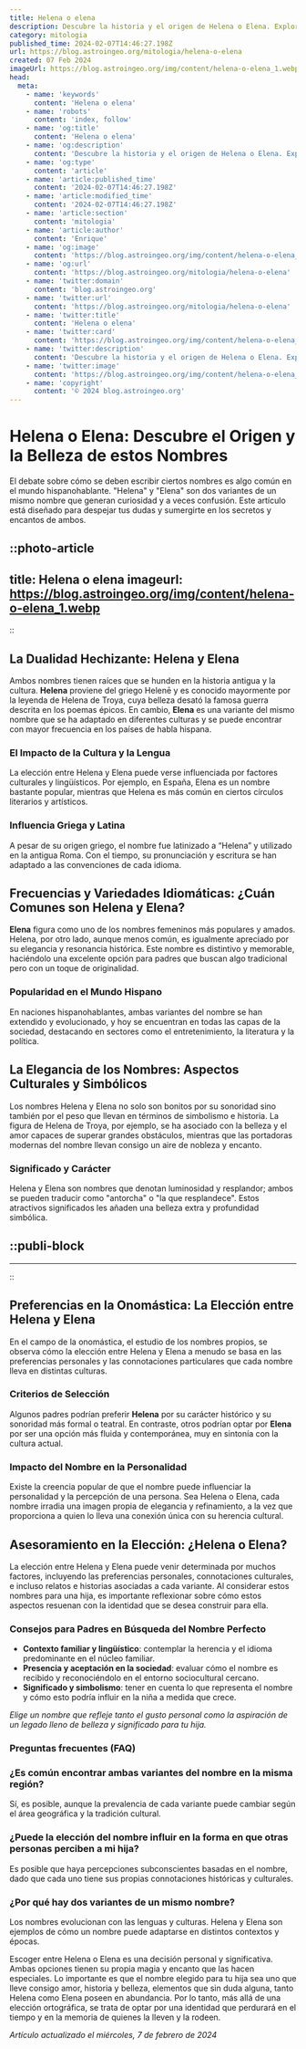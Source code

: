 ```yaml
---
title: Helena o elena
description: Descubre la historia y el origen de Helena o Elena. Explora significados, variantes y popularidad de este bello nombre clásico.
category: mitologia
published_time: 2024-02-07T14:46:27.198Z
url: https://blog.astroingeo.org/mitologia/helena-o-elena
created: 07 Feb 2024
imageUrl: https://blog.astroingeo.org/img/content/helena-o-elena_1.webp
head:
  meta:
    - name: 'keywords'
      content: 'Helena o elena'
    - name: 'robots'
      content: 'index, follow'
    - name: 'og:title'
      content: 'Helena o elena'
    - name: 'og:description'
      content: 'Descubre la historia y el origen de Helena o Elena. Explora significados, variantes y popularidad de este bello nombre clásico.'
    - name: 'og:type'
      content: 'article'
    - name: 'article:published_time'
      content: '2024-02-07T14:46:27.198Z'
    - name: 'article:modified_time'
      content: '2024-02-07T14:46:27.198Z'
    - name: 'article:section'
      content: 'mitologia'
    - name: 'article:author'
      content: 'Enrique'
    - name: 'og:image'
      content: 'https://blog.astroingeo.org/img/content/helena-o-elena_1.webp'
    - name: 'og:url'
      content: 'https://blog.astroingeo.org/mitologia/helena-o-elena'
    - name: 'twitter:domain'
      content: 'blog.astroingeo.org'
    - name: 'twitter:url'
      content: 'https://blog.astroingeo.org/mitologia/helena-o-elena'
    - name: 'twitter:title'
      content: 'Helena o elena'
    - name: 'twitter:card'
      content: 'https://blog.astroingeo.org/img/content/helena-o-elena_1.webp'
    - name: 'twitter:description'
      content: 'Descubre la historia y el origen de Helena o Elena. Explora significados, variantes y popularidad de este bello nombre clásico.'
    - name: 'twitter:image'
      content: 'https://blog.astroingeo.org/img/content/helena-o-elena_1.webp'
    - name: 'copyright'
      content: '© 2024 blog.astroingeo.org'
---
```

# Helena o Elena: Descubre el Origen y la Belleza de estos Nombres

El debate sobre cómo se deben escribir ciertos nombres es algo común en el mundo hispanohablante. "Helena" y "Elena" son dos variantes de un mismo nombre que generan curiosidad y a veces confusión. Este artículo está diseñado para despejar tus dudas y sumergirte en los secretos y encantos de ambos.


::photo-article
---
title: Helena o elena
imageurl: https://blog.astroingeo.org/img/content/helena-o-elena_1.webp
---
::


## La Dualidad Hechizante: Helena y Elena

Ambos nombres tienen raíces que se hunden en la historia antigua y la cultura. **Helena** proviene del griego Helenē y es conocido mayormente por la leyenda de Helena de Troya, cuya belleza desató la famosa guerra descrita en los poemas épicos. En cambio, **Elena** es una variante del mismo nombre que se ha adaptado en diferentes culturas y se puede encontrar con mayor frecuencia en los países de habla hispana.

### El Impacto de la Cultura y la Lengua
La elección entre Helena y Elena puede verse influenciada por factores culturales y lingüísticos. Por ejemplo, en España, Elena es un nombre bastante popular, mientras que Helena es más común en ciertos círculos literarios y artísticos.

### Influencia Griega y Latina
A pesar de su origen griego, el nombre fue latinizado a “Helena” y utilizado en la antigua Roma. Con el tiempo, su pronunciación y escritura se han adaptado a las convenciones de cada idioma.

## Frecuencias y Variedades Idiomáticas: ¿Cuán Comunes son Helena y Elena?

**Elena** figura como uno de los nombres femeninos más populares y amados. Helena, por otro lado, aunque menos común, es igualmente apreciado por su elegancia y resonancia histórica. Este nombre es distintivo y memorable, haciéndolo una excelente opción para padres que buscan algo tradicional pero con un toque de originalidad.

### Popularidad en el Mundo Hispano
En naciones hispanohablantes, ambas variantes del nombre se han extendido y evolucionado, y hoy se encuentran en todas las capas de la sociedad, destacando en sectores como el entretenimiento, la literatura y la política.

## La Elegancia de los Nombres: Aspectos Culturales y Simbólicos

Los nombres Helena y Elena no solo son bonitos por su sonoridad sino también por el peso que llevan en términos de simbolismo e historia. La figura de Helena de Troya, por ejemplo, se ha asociado con la belleza y el amor capaces de superar grandes obstáculos, mientras que las portadoras modernas del nombre llevan consigo un aire de nobleza y encanto.

### Significado y Carácter
Helena y Elena son nombres que denotan luminosidad y resplandor; ambos se pueden traducir como "antorcha" o "la que resplandece". Estos atractivos significados les añaden una belleza extra y profundidad simbólica.


  ::publi-block
  ---
  ---
  ::
  
  
## Preferencias en la Onomástica: La Elección entre Helena y Elena

En el campo de la onomástica, el estudio de los nombres propios, se observa cómo la elección entre Helena y Elena a menudo se basa en las preferencias personales y las connotaciones particulares que cada nombre lleva en distintas culturas.

### Criterios de Selección
Algunos padres podrían preferir **Helena** por su carácter histórico y su sonoridad más formal o teatral. En contraste, otros podrían optar por **Elena** por ser una opción más fluida y contemporánea, muy en sintonía con la cultura actual.

### Impacto del Nombre en la Personalidad
Existe la creencia popular de que el nombre puede influenciar la personalidad y la percepción de una persona. Sea Helena o Elena, cada nombre irradia una imagen propia de elegancia y refinamiento, a la vez que proporciona a quien lo lleva una conexión única con su herencia cultural.

## Asesoramiento en la Elección: ¿Helena o Elena?

La elección entre Helena y Elena puede venir determinada por muchos factores, incluyendo las preferencias personales, connotaciones culturales, e incluso relatos e historias asociadas a cada variante. Al considerar estos nombres para una hija, es importante reflexionar sobre cómo estos aspectos resuenan con la identidad que se desea construir para ella.

### Consejos para Padres en Búsqueda del Nombre Perfecto
- **Contexto familiar y lingüístico**: contemplar la herencia y el idioma predominante en el núcleo familiar.
- **Presencia y aceptación en la sociedad**: evaluar cómo el nombre es recibido y reconociéndolo en el entorno sociocultural cercano.
- **Significado y simbolismo**: tener en cuenta lo que representa el nombre y cómo esto podría influir en la niña a medida que crece.

*Elige un nombre que refleje tanto el gusto personal como la aspiración de un legado lleno de belleza y significado para tu hija.*

### Preguntas frecuentes (FAQ)

### ¿Es común encontrar ambas variantes del nombre en la misma región?
Sí, es posible, aunque la prevalencia de cada variante puede cambiar según el área geográfica y la tradición cultural.

### ¿Puede la elección del nombre influir en la forma en que otras personas perciben a mi hija?
Es posible que haya percepciones subconscientes basadas en el nombre, dado que cada uno tiene sus propias connotaciones históricas y culturales.

### ¿Por qué hay dos variantes de un mismo nombre?
Los nombres evolucionan con las lenguas y culturas. Helena y Elena son ejemplos de cómo un nombre puede adaptarse en distintos contextos y épocas.

Escoger entre Helena o Elena es una decisión personal y significativa. Ambas opciones tienen su propia magia y encanto que las hacen especiales. Lo importante es que el nombre elegido para tu hija sea uno que lleve consigo amor, historia y belleza, elementos que sin duda alguna, tanto Helena como Elena poseen en abundancia. Por lo tanto, más allá de una elección ortográfica, se trata de optar por una identidad que perdurará en el tiempo y en la memoria de quienes la lleven y la rodeen.

_Artículo actualizado el miércoles, 7 de febrero de 2024_